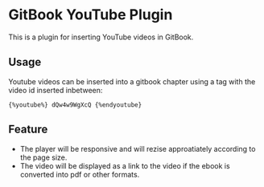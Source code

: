 # GitBook YouTube Plugin

This is a plugin for inserting YouTube videos in GitBook.

## Usage

Youtube videos can be inserted into a gitbook chapter using a tag with the video id inserted inbetween:

```
{%youtube%} dQw4w9WgXcQ {%endyoutube}
```

## Feature

* The player will be responsive and will rezise approatiately according to the page size.
* The video will be displayed as a link to the video if the ebook is converted into pdf or other formats.